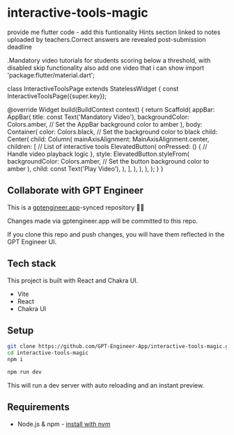 # interactive-tools-magic

provide me flutter code - add this funtionality 
Hints section linked to notes uploaded by teachers.Correct answers are revealed post-submission deadline

.Mandatory video tutorials for students scoring below a threshold, with disabled skip functionality 
also add one video that i can show 
import 'package:flutter/material.dart';

class InteractiveToolsPage extends StatelessWidget {
  const InteractiveToolsPage({super.key});

  @override
  Widget build(BuildContext context) {
    return Scaffold(
      appBar: AppBar(
        title: const Text('Mandatory Video'),
        backgroundColor: Colors.amber, // Set the AppBar background color to amber
      ),
      body: Container(
        color: Colors.black, // Set the background color to black
        child: Center(
          child: Column(
            mainAxisAlignment: MainAxisAlignment.center,
            children: <Widget>[
              // List of interactive tools
              ElevatedButton(
                onPressed: () {
                  // Handle video playback logic
                },
                style: ElevatedButton.styleFrom(
                  backgroundColor: Colors.amber, // Set the button background color to amber
                ),
                child: const Text('Play Video'),
              ),
            ],
          ),
        ),
      ),
    );
  }
}

## Collaborate with GPT Engineer

This is a [gptengineer.app](https://gptengineer.app)-synced repository 🌟🤖

Changes made via gptengineer.app will be committed to this repo.

If you clone this repo and push changes, you will have them reflected in the GPT Engineer UI.

## Tech stack

This project is built with React and Chakra UI.

- Vite
- React
- Chakra UI

## Setup

```sh
git clone https://github.com/GPT-Engineer-App/interactive-tools-magic.git
cd interactive-tools-magic
npm i
```

```sh
npm run dev
```

This will run a dev server with auto reloading and an instant preview.

## Requirements

- Node.js & npm - [install with nvm](https://github.com/nvm-sh/nvm#installing-and-updating)
